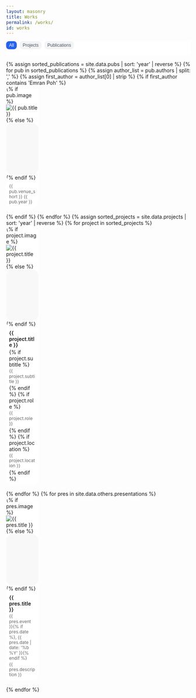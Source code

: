 ```yaml
---
layout: masonry
title: Works
permalink: /works/
id: works
---
```


<style>
.works-nav-container {
  position: sticky;
  top: 0;
  z-index: 100;
  background: white;
  padding: 0 0 1rem 0;
  margin-bottom: 1rem;
  /* border-bottom: 1px solid #e5e7eb; */
}

.works-nav-buttons {
  display: flex;
  gap: 0.5rem;
  align-items: center;
  justify-content: flex-start;
}

.works-nav-button {
  padding: 0.25rem 0.5rem;
  border-radius: 0.5rem;
  font-size: 0.75rem;
  color: #4b5563;
  background: #f3f4f6;
  border: none;
  cursor: pointer;
  transition: all 0.2s;
}

.works-nav-button:hover {
  background: #e5e7eb;
  color: #1f2937;
}

.works-nav-button.active {
  background: #2563eb;
  color: white;
}

.pub-item {
  display: block;
}

.pub-image-link {
  text-decoration: none;
  color: inherit;
  display: block;
}

.pub-image-link:hover {
  text-decoration: none;
}

.pub-image {
  position: relative;
  border-radius: 16px;
  overflow: hidden;
}

.pub-image::after {
  content: '';
  position: absolute;
  top: 0;
  left: 0;
  right: 0;
  bottom: 0;
  background: rgba(0, 0, 0, 0);
  transition: background 0.2s ease;
  border-radius: 16px;
}

.pub-image-link:hover .pub-image::after {
  background: rgba(0, 0, 0, 0.2);
}

.pub-content {
  text-decoration: none !important;
  color: inherit;
  display: block;
  padding: 8px;
}

.pub-content:hover {
  text-decoration: none !important;
}

.pub-header {
  display: flex;
  flex-direction: column;
  gap: 2px;
  text-decoration: none !important;
}

.pub-header:hover {
  text-decoration: none !important;
}

.pub-title {
  font-size: 14px;
  font-weight: 600;
  line-height: 1.2;
  text-decoration: none !important;
}

.pub-meta {
  font-size: 12px;
  color: #666;
  line-height: 1.2;
  text-decoration: none !important;
}

.pub-content:hover .pub-title,
.pub-content:hover .pub-meta {
  color: #2563eb;
  text-decoration: none !important;
}

/* Hide scrollbar by default */
* {
  scrollbar-width: none;
  -ms-overflow-style: none;
}

*::-webkit-scrollbar {
  display: none;
}

/* Show scrollbar only when scrolling */
.scrolling::-webkit-scrollbar {
  display: block;
  width: 4px;
}

.scrolling::-webkit-scrollbar-track {
  background: transparent;
}

.scrolling::-webkit-scrollbar-thumb {
  background: #ddd;
  border-radius: 2px;
}

.scrolling::-webkit-scrollbar-thumb:hover {
  background: #ccc;
}

/* Prevent horizontal scroll */
.pubs-list {
  overflow-x: hidden;
  width: 100%;
  box-sizing: border-box;
  scroll-behavior: smooth;
  -webkit-overflow-scrolling: touch;
}

.pub-item {
  width: calc(20% - 13px);
  margin-right: 16px;
  margin-bottom: 16px;
  box-sizing: border-box;
  transition: transform 0.3s ease-out;
  background: #fff;
  border-radius: 16px;
}

.pub-item:nth-child(5n) {
  margin-right: 0;
}

.nav-block, .nav-links-section, .nav-buttons {
  margin: 0px !important;
}

.nav-link:hover {
  color: #222 !important;
  background: #f1f3f5;
  text-decoration: none !important;
  transform: none !important;
}

.placeholder-image {
  width: 100%;
  height: 140px;
  background: #f8f8f8;
  border-radius: 16px;
  display: block;
}

@media (max-width: 768px) {
  .pubs-list {
    column-count: 2;
    column-gap: 10px;
    display: block !important;
  }
  .pub-item {
    display: inline-block;
    width: 100%;
    margin-bottom: 0;
  }
  .pub-image,
  .pub-image img {
    width: 100%;
    height: auto !important;
    min-height: 0 !important;
    max-height: none !important;
    display: block;
  }
  .pub-item:not([data-type="pub"]) .pub-header,
  .pub-item:not([data-type="pub"]) .pub-meta {
    display: none !important;
  }
}
</style>

<div class="works-nav-container">
  <div class="works-nav-buttons">
    <button class="works-nav-button active" data-filter="all">All</button>
    <button class="works-nav-button" data-filter="project">Projects</button>
    <button class="works-nav-button" data-filter="pub">Publications</button>
  </div>
</div>

<div class="pubs-list" style="margin:0 auto;">
  {% assign sorted_publications = site.data.pubs | sort: 'year' | reverse %}
  {% for pub in sorted_publications %}
    {% assign author_list = pub.authors | split: ',' %}
    {% assign first_author = author_list[0] | strip %}
    {% if first_author contains 'Emran Poh' %}
    <div class="pub-item" data-type="pub">
      <a href="{{ pub.url | relative_url }}" class="pub-image-link">
        <div class="pub-image">
          {% if pub.image %}
          <img src="{{ '/assets/images/projects/' | append: pub.image | relative_url }}" alt="{{ pub.title }}">
          {% else %}
          <div class="placeholder-image"></div>
          {% endif %}
        </div>
      </a>
      <a href="{{ pub.url | relative_url }}" class="pub-content">
        <div class="pub-header">
          <div class="pub-meta">
            {{ pub.venue_short }} {{ pub.year }}
          </div>
        </div>
      </a>
    </div>
    {% endif %}
  {% endfor %}
  {% assign sorted_projects = site.data.projects | sort: 'year' | reverse %}
  {% for project in sorted_projects %}
    <div class="pub-item" data-type="project">
      <a href="{{ project.url | relative_url }}" class="pub-image-link">
        <div class="pub-image">
          {% if project.image %}
          <img src="{{ '/assets/images/projects/' | append: project.image | relative_url }}" alt="{{ project.title }}">
          {% else %}
          <div class="placeholder-image"></div>
          {% endif %}
        </div>
      </a>
      <a href="{{ project.url | relative_url }}" class="pub-content">
        <div class="pub-header">
          <div class="pub-title">{{ project.title }}</div>
          {% if project.subtitle %}
          <div class="pub-meta">{{ project.subtitle }}</div>
          {% endif %}
          {% if project.role %}
          <div class="pub-meta">{{ project.role }}</div>
          {% endif %}
          {% if project.location %}
          <div class="pub-meta">{{ project.location }}</div>
          {% endif %}
        </div>
      </a>
    </div>
  {% endfor %}
  {% for pres in site.data.others.presentations %}
    <div class="pub-item" data-type="presentation">
      <a href="{{ pres.link | default: '#' }}" class="pub-image-link">
        <div class="pub-image">
          {% if pres.image %}
            <img src="{{ '/assets/images/projects/' | append: pres.image | relative_url }}" alt="{{ pres.title }}">
          {% else %}
            <div class="placeholder-image"></div>
          {% endif %}
        </div>
      </a>
      <div class="pub-content">
        <div class="pub-header">
          <div class="pub-title">{{ pres.title }}</div>
          <div class="pub-meta">{{ pres.event }}{% if pres.date %}, {{ pres.date | date: '%b %Y' }}{% endif %}</div>
          <div class="pub-meta">{{ pres.description }}</div>
        </div>
      </div>
    </div>
  {% endfor %}
</div>

<script>
document.addEventListener('DOMContentLoaded', function() {
  const filterButtons = document.querySelectorAll('.works-nav-button');
  const items = document.querySelectorAll('.pub-item');
  var msnry;

  function getColumnWidth() {
    var containerWidth = grid.offsetWidth;
    var gutter = 16;
    var columns = 5;
    return (containerWidth - gutter * (columns - 1)) / columns;
  }

  var grid = document.querySelector('.pubs-list');
  if (grid && window.innerWidth > 768) {
    imagesLoaded(grid, function() {
      msnry = new Masonry(grid, {
        itemSelector: '.pub-item',
        columnWidth: getColumnWidth(),
        percentPosition: false,
        gutter: 16
      });
    });
  }

  filterButtons.forEach(button => {
    button.addEventListener('click', function() {
      const filter = this.getAttribute('data-filter');
      filterButtons.forEach(btn => btn.classList.remove('active'));
      this.classList.add('active');
      items.forEach(item => {
        if (filter === 'all' || item.getAttribute('data-type') === filter) {
          item.style.display = 'block';
        } else {
          item.style.display = 'none';
        }
      });
      // Re-layout masonry after filtering
      if (msnry) {
        msnry.layout();
      }
    });
  });

  window.addEventListener('resize', function() {
    if (msnry) {
      msnry.options.columnWidth = getColumnWidth();
      msnry.layout();
    }
  });
});
</script>

<script src="https://unpkg.com/imagesloaded@4/imagesloaded.pkgd.min.js"></script>
<script>
document.addEventListener('DOMContentLoaded', function() {
  var grid = document.querySelector('.pubs-list');
  if (grid && window.innerWidth > 768) {
    function getColumnWidth() {
      var containerWidth = grid.offsetWidth;
      var gutter = 16;
      var columns = 5;
      return (containerWidth - gutter * (columns - 1)) / columns;
    }
    var msnry;
    imagesLoaded(grid, function() {
      msnry = new Masonry(grid, {
        itemSelector: '.pub-item',
        columnWidth: getColumnWidth(),
        percentPosition: false,
        gutter: 16
      });
    });
    window.addEventListener('resize', function() {
      if (msnry) {
        msnry.options.columnWidth = getColumnWidth();
        msnry.layout();
      }
    });
  }
});
</script>

<script>
document.addEventListener('DOMContentLoaded', function() {
  const container = document.querySelector('.pubs-list');
  let isScrolling;
  let scrollTimeout;

  container.addEventListener('scroll', function() {
    container.classList.add('scrolling');
    clearTimeout(scrollTimeout);
    
    // Smooth scroll animation
    requestAnimationFrame(() => {
      container.style.scrollBehavior = 'smooth';
    });
    
    scrollTimeout = setTimeout(function() {
      container.classList.remove('scrolling');
      container.style.scrollBehavior = 'auto';
    }, 1000);
  });
});
</script> 